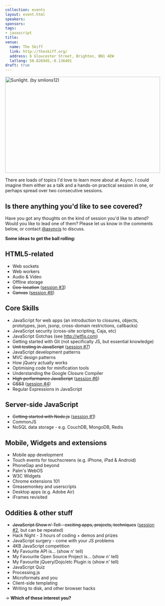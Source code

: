 ```yaml
---
collection: events
layout: event.html
speakers: 
sponsors: 
tags: 
- javascript
title: 
venue: 
  name: The Skiff
  link: http://theskiff.org/
  address: 6 Gloucester Street, Brighton, BN1 4EW
  latlong: 50.826945,-0.136401
draft: true
---
```

<a href="http://www.flickr.com/photos/rishibando/4282630035/" title="Sunlight. (by smlions12)"><img src="http://asyncjs.com/wp/wp-content/uploads/2010/05/4282630035_b4351c3d0b.jpg" title="Sunlight. (by smlions12)" alt="Sunlight. (by smlions12)" width="500" height="309" /></a>

There are loads of topics I'd love to learn more about at Async. I could imagine them either as a talk and a hands-on practical session in one, or perhaps spread over two consecutive sessions.

<h2>Is there anything you'd like to see covered?</h2>
Have you got any thoughts on the kind of session you'd like to attend? Would you like to lead one of them? Please let us know in the comments below, or contact <a href="http://twitter.com/asyncjs">@asyncjs</a> to discuss.

<strong>Some ideas to get the ball rolling:</strong>

<h2>HTML5-related</h2>
<ul>
    <li>Web sockets</li>
    <li>Web workers</li>
    <li>Audio &amp; Video</li>
    <li>Offline storage</li>
    <li><del datetime="2010-06-15T17:58:02+00:00">Geo-location</del> (<a href="http://asyncjs.com/geomobile/">session #3</a>)</li>
    <li><del datetime="2010-08-13T20:43:13+00:00">Canvas</del> (<a href="http://asyncjs.com/canvas/">session #8</a>)</li>
</ul>
<h2>Core Skills</h2>
<ul>
    <li>JavaScript for web apps (an introduction to closures, objects, prototypes, json, jsonp, cross-domain restrictions, callbacks)</li>
    <li>JavaScript security (cross-site scripting, Caja, etc)</li>
    <li>JavaScript Gotchas (see <a href="http://wtfjs.com/">http://wtfjs.com</a>)</li>
    <li>Getting started with Git (not specifically JS, but essential knowledge)</li>
    <li><del datetime="2010-07-30T11:31:57+00:00">Unit testing in JavaScript</del> (<a href="http://asyncjs.com/unit/">session #7</a>)</li>
    <li>JavaScript development patterns</li>
    <li>MVC design patterns</li>
    <li>How jQuery actually works</li>
    <li>Optimising code for minification tools</li>
    <li>Understanding the Google Closure Compiler</li>
    <li><del datetime="2010-07-30T11:31:57+00:00">High performance JavaScript</del> (<a href="http://asyncjs.com/performance/">session #6</a>)</li>
    <li><del datetime="2010-06-24T23:46:53+00:00">CSS3</del> (<a href="http://asyncjs.com/css3/">session #4</a>)</li></li>
    <li>Regular Expressions in JavaScript</li>

</ul>
<h2>Server-side JavaScript</h2>
<ul>
    <li><del datetime="2010-05-07T11:50:15+00:00">Getting started with Node.js</del> (<a href="http://asyncjs.com/nodejs/">session #1</a>)</li>
    <li>CommonJS</li>
    <li>NoSQL data storage - e.g. CouchDB, MongoDB, Redis</li>
</ul>
<h2>Mobile, Widgets and extensions</h2>
<ul>
    <li>Mobile app development</li>
    <li>Touch events for touchscreens (e.g. iPhone, iPad &amp; Android)</li>
    <li>PhoneGap and beyond</li>
    <li>Palm's WebOS</li>
    <li>W3C Widgets</li>
    <li>Chrome extensions 101</li>
    <li>Greasemonkey and userscripts</li>
    <li>Desktop apps (e.g. Adobe Air)</li>
    <li>iFrames revisited</li>
</ul>
<h2>Oddities & other stuff</h2>
<ul>
    <li><del datetime="2010-06-01T12:43:43+00:00">JavaScript Show n' Tell - exciting apps, projects, techniques</del> (<a href="http://asyncjs.com/showntell/">session #2</a>, but can be repeated)</li>
    <li>Hack Night - 3 hours of coding + demos and prizes</li>
    <li>JavaScript surgery - come with your JS problems</li>
    <li>4KB JavaScript competition</li>
    <li>My Favourite API is... (show n' tell)</li>
    <li>My Favourite Open Source Project is... (show n' tell)</li>
    <li>My Favourite jQuery/Dojo/etc Plugin is (show n' tell)</li>
    <li>JavaScript Quiz</li>
    <li>Processing.js</li>
    <li>Microformats and you</li>
    <li>Client-side templating</li>
    <li>Writing to disk, and other browser hacks</li>
</ul>
-&gt; <strong>Which of these interest you?</strong>
